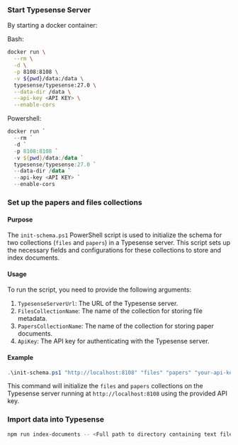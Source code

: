 
### Start Typesense Server

By starting a docker container:

Bash:
```bash
docker run \
  --rm \
  -d \
  -p 8108:8108 \
  -v ${pwd}/data:/data \
  typesense/typesense:27.0 \
  --data-dir /data \
  --api-key <API KEY> \
  --enable-cors
```

Powershell:
```powershell
docker run `
  --rm `
  -d `
  -p 8108:8108 `
  -v ${pwd}/data:/data `
  typesense/typesense:27.0 `
  --data-dir /data `
  --api-key <API KEY> `
  --enable-cors
```

### Set up the papers and files collections

#### Purpose
The `init-schema.ps1` PowerShell script is used to initialize the schema for two collections (`files` and `papers`) in a Typesense server. This script sets up the necessary fields and configurations for these collections to store and index documents.

#### Usage
To run the script, you need to provide the following arguments:
1. `TypesenseServerUrl`: The URL of the Typesense server.
2. `FilesCollectionName`: The name of the collection for storing file metadata.
3. `PapersCollectionName`: The name of the collection for storing paper documents.
4. `ApiKey`: The API key for authenticating with the Typesense server.

#### Example
```powershell
.\init-schema.ps1 "http://localhost:8108" "files" "papers" "your-api-key"
```

This command will initialize the `files` and `papers` collections on the Typesense server running at `http://localhost:8108` using the provided API key.

  
### Import data into Typesense

```bash
npm run index-documents -- <Full path to directory containing text files> <Scraped Session file> <Typesense server url> <Files collection name> <Api key>
```
